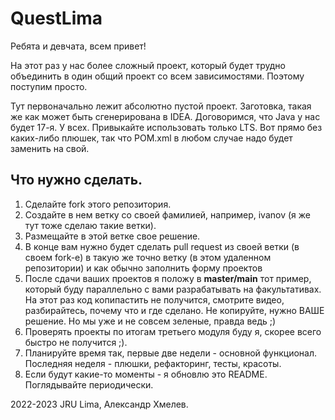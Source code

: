 # QuestLima

Ребята и девчата, всем привет!

На этот раз у нас более сложный проект, который будет трудно объединить 
в один общий проект со всем зависимостями.
Поэтому поступим просто. 

Тут первоначально лежит абсолютно пустой проект. Заготовка, такая же как может быть сгенерирована в IDEA.
Договоримся, что Java у нас будет 17-я. У всех. Привыкайте использовать только LTS.
Вот прямо без каких-либо плюшек, так что POM.xml в любом случае надо будет заменить на свой.

## Что нужно сделать.

1. Сделайте fork этого репозитория.
2. Создайте в нем ветку со своей фамилией, например, ivanov (я же тут тоже сделаю такие ветки).
3. Размещайте в этой ветке свое решение.
4. В конце вам нужно будет сделать pull request из своей ветки (в своем fork-e) 
   в такую же точно ветку (в этом удаленном репозитории) и как обычно заполнить форму проектов
5. После сдачи ваших проектов я положу в **master/main** тот пример, который буду 
   параллельно с вами разрабатывать на факультативах. На этот раз код копипастить не получится, 
   смотрите видео, разбирайтесь, почему что и где сделано.
   Не копируйте, нужно ВАШЕ решение. Но мы уже и не совсем зеленые, правда ведь ;)
6. Проверять проекты по итогам третьего модуля буду я, скорее всего быстро не получится ;).
7. Планируйте время так, первые две недели - основной функционал. 
   Последняя неделя - плюшки, рефакторинг, тесты, красоты.
8. Если будут какие-то моменты - я обновлю это README. Поглядывайте периодически.

2022-2023 JRU Lima, Александр Хмелев.
